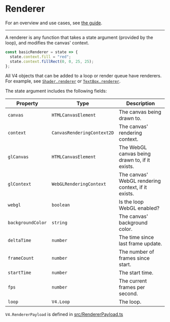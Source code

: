 # Renderer

For an overview and use cases, see [the guide](/guide/renderers.md).
<hr>

A renderer is any function that takes a state argument (provided by the loop), and modifies the canvas' context.

```js
const basicRenderer = state => {
  state.context.fill = "red";
  state.context.fillRect(0, 0, 25, 25);
};
```

All V4 objects that can be added to a loop or render queue have renderers. For example, see [`Shader.renderer`](/reference/shader?id=renderer) or [`TextBox.renderer`](/reference/text-box?id=renderer).

The state argument includes the following fields:


| Property | Type  | Description  |  
|-------|-------|------------|
| `canvas`  |  `HTMLCanvasElement` | The canvas being drawn to.  | 
| `context`  |  `CanvasRenderingContext2D` | The canvas' rendering context.  | 
| `glCanvas`  |  `HTMLCanvasElement` | The WebGL canvas being drawn to, if it exists.  | 
| `glContext`  |  `WebGLRenderingContext` | The canvas' WebGL rendering context, if it exists.  | 
| `webgl`  |  `boolean` | Is the loop WebGL enabled?  | 
| `backgroundColor`  |  `string` | The canvas' background color. | 
| `deltaTime`  |  `number` | The time since last frame update.  | 
| `frameCount`  |  `number` | The number of frames since start.  | 
| `startTime`  |  `number` | The start time.  | 
| `fps`  |  `number` | The current frames per second.  | 
| `loop`  |  `V4.Loop` | The loop.  | 

`V4.RendererPayload` is defined in [src/RendererPayload.ts](https://github.com/rainflame/V4.js/blob/master/src/RendererPayload.ts)
